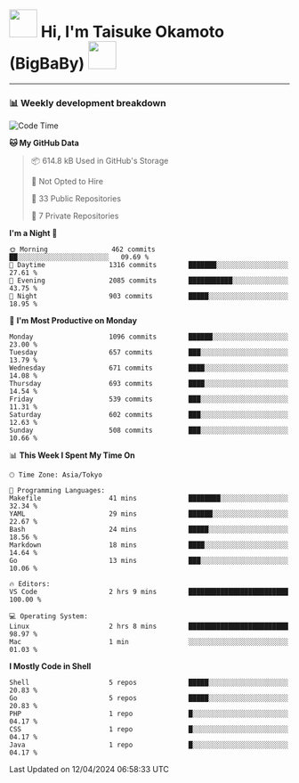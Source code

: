 <!-- Title -->
<h1>
    <img src="https://media.tenor.com/TlyRveJkgo4AAAAi/cloud-cloud-strife.gif" width="50"/> 
    Hi, I'm Taisuke Okamoto (BigBaBy) 
    <img src="https://media.tenor.com/TlyRveJkgo4AAAAi/cloud-cloud-strife.gif" width="50"/>
</h1>

---

<h3> 📊 Weekly development breakdown </h3>
<!-- waka-readme-stats -->

<!--START_SECTION:waka-->
![Code Time](http://img.shields.io/badge/Code%20Time-1%2C728%20hrs%2033%20mins-blue)

**🐱 My GitHub Data** 

> 📦 614.8 kB Used in GitHub's Storage 
 > 
> 🚫 Not Opted to Hire
 > 
> 📜 33 Public Repositories 
 > 
> 🔑 7 Private Repositories 
 > 
**I'm a Night 🦉** 

```text
🌞 Morning                462 commits         ██░░░░░░░░░░░░░░░░░░░░░░░   09.69 % 
🌆 Daytime                1316 commits        ███████░░░░░░░░░░░░░░░░░░   27.61 % 
🌃 Evening                2085 commits        ███████████░░░░░░░░░░░░░░   43.75 % 
🌙 Night                  903 commits         █████░░░░░░░░░░░░░░░░░░░░   18.95 % 
```
📅 **I'm Most Productive on Monday** 

```text
Monday                   1096 commits        ██████░░░░░░░░░░░░░░░░░░░   23.00 % 
Tuesday                  657 commits         ███░░░░░░░░░░░░░░░░░░░░░░   13.79 % 
Wednesday                671 commits         ████░░░░░░░░░░░░░░░░░░░░░   14.08 % 
Thursday                 693 commits         ████░░░░░░░░░░░░░░░░░░░░░   14.54 % 
Friday                   539 commits         ███░░░░░░░░░░░░░░░░░░░░░░   11.31 % 
Saturday                 602 commits         ███░░░░░░░░░░░░░░░░░░░░░░   12.63 % 
Sunday                   508 commits         ███░░░░░░░░░░░░░░░░░░░░░░   10.66 % 
```


📊 **This Week I Spent My Time On** 

```text
🕑︎ Time Zone: Asia/Tokyo

💬 Programming Languages: 
Makefile                 41 mins             ████████░░░░░░░░░░░░░░░░░   32.34 % 
YAML                     29 mins             ██████░░░░░░░░░░░░░░░░░░░   22.67 % 
Bash                     24 mins             █████░░░░░░░░░░░░░░░░░░░░   18.56 % 
Markdown                 18 mins             ████░░░░░░░░░░░░░░░░░░░░░   14.64 % 
Go                       13 mins             ███░░░░░░░░░░░░░░░░░░░░░░   10.06 % 

🔥 Editors: 
VS Code                  2 hrs 9 mins        █████████████████████████   100.00 % 

💻 Operating System: 
Linux                    2 hrs 8 mins        █████████████████████████   98.97 % 
Mac                      1 min               ░░░░░░░░░░░░░░░░░░░░░░░░░   01.03 % 
```

**I Mostly Code in Shell** 

```text
Shell                    5 repos             █████░░░░░░░░░░░░░░░░░░░░   20.83 % 
Go                       5 repos             █████░░░░░░░░░░░░░░░░░░░░   20.83 % 
PHP                      1 repo              █░░░░░░░░░░░░░░░░░░░░░░░░   04.17 % 
CSS                      1 repo              █░░░░░░░░░░░░░░░░░░░░░░░░   04.17 % 
Java                     1 repo              █░░░░░░░░░░░░░░░░░░░░░░░░   04.17 % 
```




 Last Updated on 12/04/2024 06:58:33 UTC
<!--END_SECTION:waka-->
